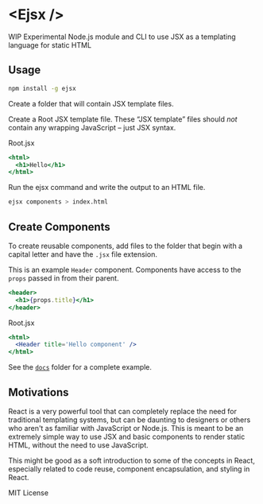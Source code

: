 
# &lt;Ejsx /&gt;

WIP Experimental Node.js module and CLI to use JSX as a templating language for static HTML

## Usage

```sh
npm install -g ejsx
```

Create a folder that will contain JSX template files.

Create a Root JSX template file.
These “JSX template” files should *not* contain any wrapping JavaScript – just JSX syntax.

Root.jsx
```jsx
<html>
  <h1>Hello</h1>
</html>
```

Run the ejsx command and write the output to an HTML file.

```sh
ejsx components > index.html
```

## Create Components

To create reusable components, add files to the folder that begin with a capital letter and have the `.jsx` file extension.

This is an example `Header` component. Components have access to the `props` passed in from their parent.

```jsx
<header>
  <h1>{props.title}</h1>
</header>
```

Root.jsx
```jsx
<html>
  <Header title='Hello component' />
</html>
```

See the [`docs`](docs) folder for a complete example.

## Motivations

React is a very powerful tool that can completely replace the need for traditional templating systems,
but can be daunting to designers or others who aren't as familiar with JavaScript or Node.js.
This is meant to be an extremely simple way to use JSX and basic components to render static HTML,
without the need to use JavaScript.

This might be good as a soft introduction to some of the concepts in React,
especially related to code reuse, component encapsulation, and styling in React.

MIT License

